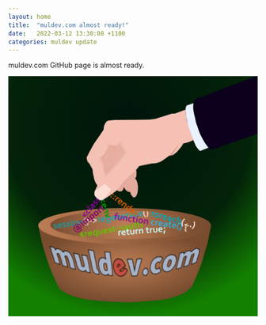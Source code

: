 ```yaml
---
layout: home
title:  "muldev.com almost ready!"
date:   2022-03-12 13:30:08 +1100
categories: muldev update
---
```


muldev.com GitHub page is almost ready.

![muldev logo](/assets/img/muldev-logo.svg)




